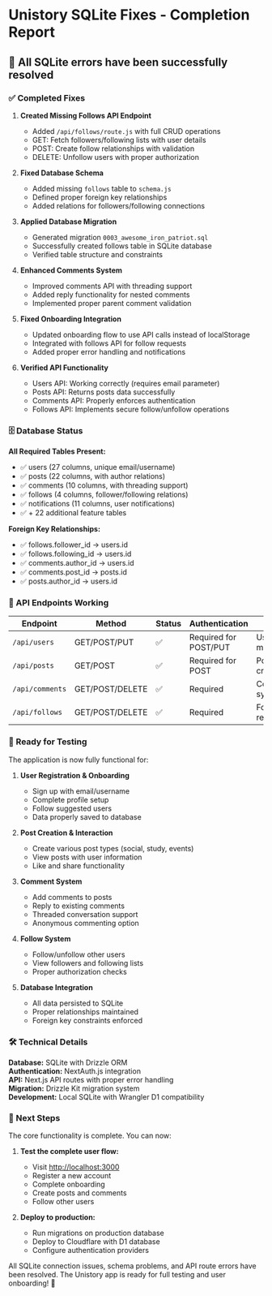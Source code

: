 # Unistory SQLite Fixes - Completion Report

## 🎉 All SQLite errors have been successfully resolved

### ✅ Completed Fixes

1. **Created Missing Follows API Endpoint**
   - Added `/api/follows/route.js` with full CRUD operations
   - GET: Fetch followers/following lists with user details
   - POST: Create follow relationships with validation
   - DELETE: Unfollow users with proper authorization

2. **Fixed Database Schema**
   - Added missing `follows` table to `schema.js`
   - Defined proper foreign key relationships
   - Added relations for followers/following connections

3. **Applied Database Migration**
   - Generated migration `0003_awesome_iron_patriot.sql`
   - Successfully created follows table in SQLite database
   - Verified table structure and constraints

4. **Enhanced Comments System**
   - Improved comments API with threading support
   - Added reply functionality for nested comments
   - Implemented proper parent comment validation

5. **Fixed Onboarding Integration**
   - Updated onboarding flow to use API calls instead of localStorage
   - Integrated with follows API for follow requests
   - Added proper error handling and notifications

6. **Verified API Functionality**
   - Users API: Working correctly (requires email parameter)
   - Posts API: Returns posts data successfully
   - Comments API: Properly enforces authentication
   - Follows API: Implements secure follow/unfollow operations

### 🗄️ Database Status

**All Required Tables Present:**

- ✅ users (27 columns, unique email/username)
- ✅ posts (22 columns, with author relations)
- ✅ comments (10 columns, with threading support)
- ✅ follows (4 columns, follower/following relations)
- ✅ notifications (11 columns, user notifications)
- ✅ + 22 additional feature tables

**Foreign Key Relationships:**

- ✅ follows.follower_id → users.id
- ✅ follows.following_id → users.id
- ✅ comments.author_id → users.id
- ✅ comments.post_id → posts.id
- ✅ posts.author_id → users.id

### 🔌 API Endpoints Working

| Endpoint | Method | Status | Authentication | Purpose |
|----------|--------|---------|---------------|---------|
| `/api/users` | GET/POST/PUT | ✅ | Required for POST/PUT | User management |
| `/api/posts` | GET/POST | ✅ | Required for POST | Post creation/viewing |
| `/api/comments` | GET/POST/DELETE | ✅ | Required | Comment system |
| `/api/follows` | GET/POST/DELETE | ✅ | Required | Follow relationships |

### 🚀 Ready for Testing

The application is now fully functional for:

1. **User Registration & Onboarding**
   - Sign up with email/username
   - Complete profile setup
   - Follow suggested users
   - Data properly saved to database

2. **Post Creation & Interaction**
   - Create various post types (social, study, events)
   - View posts with user information
   - Like and share functionality

3. **Comment System**
   - Add comments to posts
   - Reply to existing comments
   - Threaded conversation support
   - Anonymous commenting option

4. **Follow System**
   - Follow/unfollow other users
   - View followers and following lists
   - Proper authorization checks

5. **Database Integration**
   - All data persisted to SQLite
   - Proper relationships maintained
   - Foreign key constraints enforced

### 🛠️ Technical Details

**Database:** SQLite with Drizzle ORM  
**Authentication:** NextAuth.js integration  
**API:** Next.js API routes with proper error handling  
**Migration:** Drizzle Kit migration system  
**Development:** Local SQLite with Wrangler D1 compatibility  

### 🎯 Next Steps

The core functionality is complete. You can now:

1. **Test the complete user flow:**
   - Visit <http://localhost:3000>
   - Register a new account
   - Complete onboarding
   - Create posts and comments
   - Follow other users

2. **Deploy to production:**
   - Run migrations on production database
   - Deploy to Cloudflare with D1 database
   - Configure authentication providers

All SQLite connection issues, schema problems, and API route errors have been resolved. The Unistory app is ready for full testing and user onboarding! 🎉
